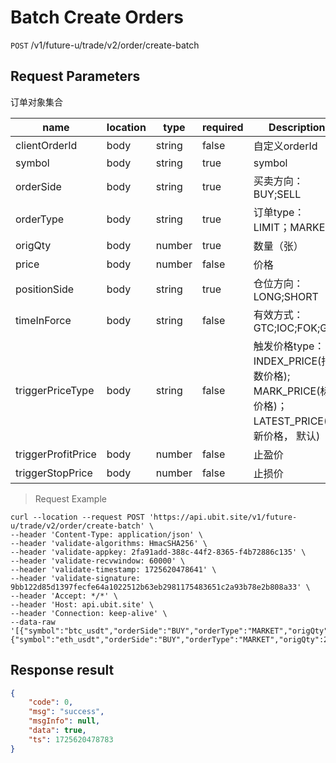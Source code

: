 # Batch Create Orders

`POST` /v1/future-u/trade/v2/order/create-batch

## Request Parameters

订单对象集合

| name                 | location   | type     | required    | Description                                                                |
|--------------------|------|--------|-------|-------------------------------------------------------------------|
| clientOrderId      | body | string | false | 自定义orderId                                                        |
| symbol             | body | string | true  | symbol                                                               |
| orderSide          | body | string | true  | 买卖方向：BUY;SELL                                                     |
| orderType          | body | string | true  | 订单type：LIMIT；MARKET                                                 |
| origQty            | body | number | true  | 数量（张）                                                             |
| price              | body | number | false | 价格                                                                |
| positionSide       | body | string | true  | 仓位方向：LONG;SHORT                                                   |
| timeInForce        | body | string | false | 有效方式：GTC;IOC;FOK;GTX                                              |
| triggerPriceType   | body | string | false | 触发价格type：INDEX_PRICE(指数价格); MARK_PRICE(标记价格)；LATEST_PRICE(最新价格， 默认) |
| triggerProfitPrice | body | number | false | 止盈价                                                               |
| triggerStopPrice   | body | number | false | 止损价                                                               |


> Request Example

```shell
curl --location --request POST 'https://api.ubit.site/v1/future-u/trade/v2/order/create-batch' \
--header 'Content-Type: application/json' \
--header 'validate-algorithms: HmacSHA256' \
--header 'validate-appkey: 2fa91add-388c-44f2-8365-f4b72886c135' \
--header 'validate-recvwindow: 60000' \
--header 'validate-timestamp: 1725620478641' \
--header 'validate-signature: 9bb122d85d1397fecfe64a1022512b63eb2981175483651c2a93b78e2b808a33' \
--header 'Accept: */*' \
--header 'Host: api.ubit.site' \
--header 'Connection: keep-alive' \
--data-raw '[{"symbol":"btc_usdt","orderSide":"BUY","orderType":"MARKET","origQty":20,"positionSide":"LONG","timeInForce":"IOC","triggerPriceType":"INDEX_PRICE"},{"symbol":"eth_usdt","orderSide":"BUY","orderType":"MARKET","origQty":20,"positionSide":"LONG","timeInForce":"IOC","triggerPriceType":"INDEX_PRICE"}]'

```

## Response result

```json
{
    "code": 0,
    "msg": "success",
    "msgInfo": null,
    "data": true,
    "ts": 1725620478783
}
```


